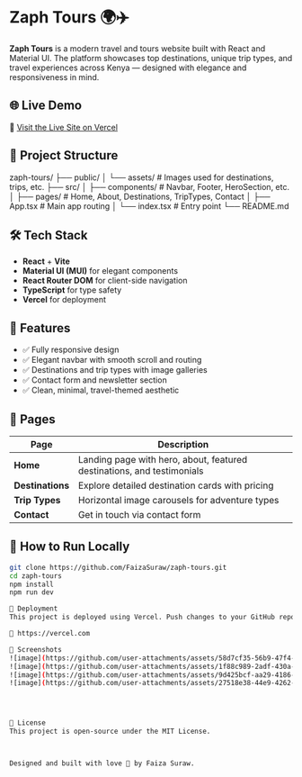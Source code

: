 # Zaph Tours 🌍✈️

**Zaph Tours** is a modern travel and tours website built with React and Material UI. The platform showcases top destinations, unique trip types, and travel experiences across Kenya — designed with elegance and responsiveness in mind.

## 🌐 Live Demo

🚀 [Visit the Live Site on Vercel]((https://zaph-tours-umber.vercel.app/))

## 📁 Project Structure

zaph-tours/
├── public/
│ └── assets/ # Images used for destinations, trips, etc.
├── src/
│ ├── components/ # Navbar, Footer, HeroSection, etc.
│ ├── pages/ # Home, About, Destinations, TripTypes, Contact
│ ├── App.tsx # Main app routing
│ └── index.tsx # Entry point
└── README.md


## 🛠️ Tech Stack

- **React** + **Vite**
- **Material UI (MUI)** for elegant components
- **React Router DOM** for client-side navigation
- **TypeScript** for type safety
- **Vercel** for deployment

## 🔗 Features

- ✅ Fully responsive design
- ✅ Elegant navbar with smooth scroll and routing
- ✅ Destinations and trip types with image galleries
- ✅ Contact form and newsletter section
- ✅ Clean, minimal, travel-themed aesthetic

## 🧭 Pages

| Page | Description |
|------|-------------|
| **Home** | Landing page with hero, about, featured destinations, and testimonials |
| **Destinations** | Explore detailed destination cards with pricing |
| **Trip Types** | Horizontal image carousels for adventure types |
| **Contact** | Get in touch via contact form |

## 🚀 How to Run Locally

```bash
git clone https://github.com/FaizaSuraw/zaph-tours.git
cd zaph-tours
npm install
npm run dev

🔄 Deployment
This project is deployed using Vercel. Push changes to your GitHub repo and Vercel auto-deploys your updates.

🔗 https://vercel.com

📸 Screenshots
![image](https://github.com/user-attachments/assets/58d7cf35-56b9-47f4-a5fa-b27baac50772)
![image](https://github.com/user-attachments/assets/1f88c989-2adf-430a-9feb-e1c1e3cd9c4a)
![image](https://github.com/user-attachments/assets/9d425bcf-aa29-4186-838f-0f7a26600c15)
![image](https://github.com/user-attachments/assets/27518e38-44e9-4262-996c-e1fff3f45344)




📄 License
This project is open-source under the MIT License.



Designed and built with love 💙 by Faiza Suraw.



